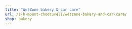 ```yaml
---
title: "WetZone bakery & car care"
url: /s-h-mount-chootuveli/wetzone-bakery-and-car-care/
shop: bakery
---
```

